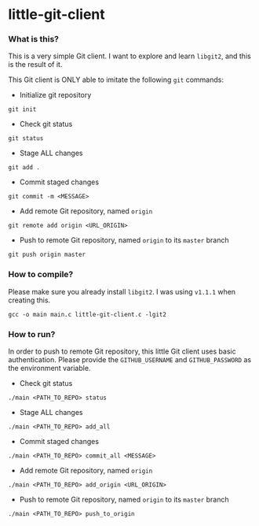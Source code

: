 # little-git-client

### What is this?
This is a very simple Git client. I want to explore and learn `libgit2`, and this is the result of it.

This Git client is ONLY able to imitate the following `git` commands:
- Initialize git repository
```
git init
```
- Check git status
```
git status
```
- Stage ALL changes
```
git add .
```
- Commit staged changes
```
git commit -m <MESSAGE>
```
- Add remote Git repository, named `origin`
```
git remote add origin <URL_ORIGIN>
```
- Push to remote Git repository, named `origin` to its `master` branch
```
git push origin master
```

### How to compile?
Please make sure you already install `libgit2`. I was using `v1.1.1` when creating this.
```
gcc -o main main.c little-git-client.c -lgit2
```

### How to run?
In order to push to remote Git repository, this little Git client uses basic authentication. Please provide the `GITHUB_USERNAME` and `GITHUB_PASSWORD` as the environment variable.
- Check git status
```
./main <PATH_TO_REPO> status
```
- Stage ALL changes
```
./main <PATH_TO_REPO> add_all
```
- Commit staged changes
```
./main <PATH_TO_REPO> commit_all <MESSAGE>
```
- Add remote Git repository, named `origin`
```
./main <PATH_TO_REPO> add_origin <URL_ORIGIN>
```
- Push to remote Git repository, named `origin` to its `master` branch
```
./main <PATH_TO_REPO> push_to_origin
```
